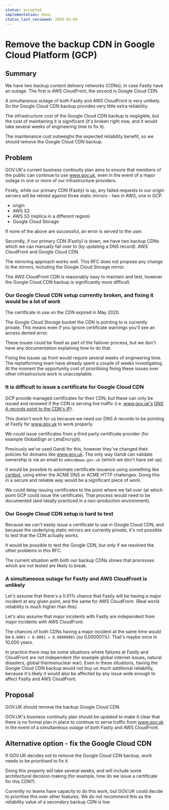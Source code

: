 ```yaml
---
status: accepted
implementation: done
status_last_reviewed: 2024-03-04
---
```


# Remove the backup CDN in Google Cloud Platform (GCP)

## Summary

We have two backup content delivery networks (CDNs), in case Fastly have an outage.
The first is AWS CloudFront, the second is Google Cloud CDN.

A simultaneous outage of both Fastly and AWS CloudFront is very unlikely. So
the Google Cloud CDN backup provides very little extra reliability.

The infrastructure cost of the Google Cloud CDN backup is negligible, but the
cost of maintaining it is significant (it's broken right now, and it would take
several weeks of engineering time to fix it).

The maintenance cost outweighs the expected reliability benefit, so we should
remove the Google Cloud CDN backup.

## Problem

GOV.UK's current business continuity plan aims to ensure that members of the
public can continue to use www.gov.uk, even in the event of a major outage in
one or more of our infrastructure providers.

Firstly, while our primary CDN (Fastly) is up, any failed requests to our origin servers
will be retried against three static mirrors - two in AWS, one in GCP.

* origin
* AWS S3
* AWS S3 (replica in a different region)
* Google Cloud Storage

If none of the above are successful, an error is served to the user.

Secondly, if our primary CDN (Fastly) is down, we have two backup CDNs which we
can manually fail over to (by updating a DNS record). AWS CloudFront and Google
Cloud CDN.

The mirroring approach works well. This RFC does not propose any change to the
mirrors, including the Google Cloud Storage mirror.

The AWS CloudFront CDN is reasonably easy to maintain and test, however the
Google Cloud CDN backup is significantly more difficult.

### Our Google Cloud CDN setup currently broken, and fixing it would be a lot of work

The certificate in use on the CDN expired in May 2020.

The Google Cloud Storage bucket the CDN is pointing to is currently private.
This means even if you ignore certificate warnings you'll see an access
denied error.

These issues could be fixed as part of the failover process, but we don't
have any documentation explaining how to do that.

Fixing the issues up front would require several weeks of engineering time. The
replatforming team have already spent a couple of weeks investigating. At the
moment the opportunity cost of prioritising fixing these issues over other
infrastructure work is unacceptable.

### It is difficult to issue a certificate for Google Cloud CDN

GCP provide managed certificates for their CDN, but these can only be issued
and renewed if the CDN is serving live traffic (i.e. www.gov.uk's [DNS A
records point to the CDN's IP](https://cloud.google.com/load-balancing/docs/ssl-certificates/google-managed-certs#update-dns)).

This doesn't work for us because we need our DNS A records to be pointing at
Fastly for www.gov.uk to work properly.

We could issue certificates from a third party certificate provider (for
example GlobalSign or LetsEncrypt).

Previously we've used Gandi for this, however they've changed their policies
for domains like www.gov.uk. The only way Gandi can validate ownership is via
an email to `admin@www.gov.uk` (which we don't have set up).

It would be possible to automate certificate issuance using something like
[certbot](https://certbot.eff.org/), using either the ACME DNS or ACME HTTP
challenges. Doing this in a secure and reliable way would be a significant
piece of work.

We could delay issuing certificates to the point where we fail over (at which
point GCP could issue the certificate). That process would need to be
documented (and ideally practiced in a non-production environment).

### Our Google Cloud CDN setup is hard to test

Because we can't easily issue a certificate to use in Google Cloud CDN, and
because the underlying static mirrors are currently private, it's not possible
to test that the CDN actually works.

It would be possible to test the Google CDN, but only if we resolved the
other problems in this RFC.

The current situation with both our backup CDNs shows that processes which
are not tested are likely to break.

### A simultaneous outage for Fastly and AWS CloudFront is unlikely

Let's assume that there's a 0.01% chance that Fastly will be having a major
incident at any given point, and the same for AWS CloudFront. (Real world
reliability is much higher than this).

Let's also assume that major incidents with Fastly are independent from major
incidents with AWS CloudFront.

The chances of both CDNs having a major incident at the same time would be
`0.0001 × 0.0001 = 0.00000001` (so 0.000001%). That's maybe once in 10,000
years.

In practice there may be some situations where failures at Fastly and
CloudFront are not independent (for example global internet issues, natural
disasters, global thermonuclear war). Even in these situations, having the
Google Cloud CDN backup would not buy us much additional reliability, because
it's likely it would also be affected by any issue wide enough to affect
Fastly and AWS CloudFront.

## Proposal

GOV.UK should remove the backup Google Cloud CDN.

GOV.UK's business continuity plan should be updated to make it clear that there
is no formal plan in place to continue to serve traffic from www.gov.uk in the
event of a simultaneous outage of both Fastly and AWS CloudFront.

## Alternative option - fix the Google Cloud CDN

If GOV.UK decides not to remove the Google Cloud CDN backup, work needs to be
prioritised to fix it.

Doing this properly will take several weeks, and will include some
architectural decision making (for example, how do we issue a certificate for
this CDN?).

Currently no teams have capacity to do this work, but GOV.UK could decide to
prioritise this over other features. We do not recommend this as the
reliability value of a secondary backup CDN is low.
